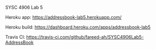 SYSC 4906 Lab 5

Heroku app: https://addressbook-lab5.herokuapp.com/

Heroku build: https://dashboard.heroku.com/apps/addressbook-lab5

Travis CI: https://travis-ci.com/github/fareed-ah/SYSC4906Lab5-AddressBook
